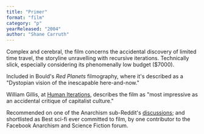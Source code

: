 ```yaml
---
title: "Primer"
format: "film"
category: "p"
yearReleased: "2004"
author: "Shane Carruth"
---
```

Complex and cerebral, the film concerns the accidental  discovery of limited time travel, the storyline unravelling with recursive  iterations. Technically slick, especially considering its phenomenally low  budget ($7000).

Included in Bould's _Red  Planets_ filmography, where it's described as a "Dystopian vision of the  inescapable here-and-now."

William Gillis, at <a href="http://humaniterations.net/2009/12/31/top-10-sf-films-of-the-decade/">Human Iterations</a>, describes the film as "most impressive as an accidental critique of capitalist culture."

Recommended on one of the Anarchism sub-Reddit's <a href="https://www.reddit.com/r/Anarchism/comments/1953qj/have_you_any_movie_recommendations_containing/"> discussions</a>; and shortlisted as Best sci-fi ever committed to film, by one  contributor to the Facebook Anarchism and Science Fiction forum.

